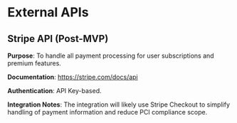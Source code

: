 # External APIs

## Stripe API (Post-MVP)

**Purpose**: To handle all payment processing for user subscriptions and premium features.

**Documentation**: https://stripe.com/docs/api

**Authentication**: API Key-based.

**Integration Notes**: The integration will likely use Stripe Checkout to simplify handling of payment information and reduce PCI compliance scope. 